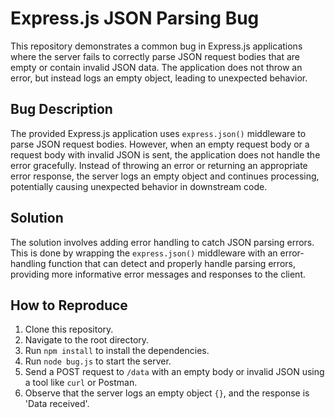 # Express.js JSON Parsing Bug

This repository demonstrates a common bug in Express.js applications where the server fails to correctly parse JSON request bodies that are empty or contain invalid JSON data.  The application does not throw an error, but instead logs an empty object, leading to unexpected behavior.

## Bug Description

The provided Express.js application uses `express.json()` middleware to parse JSON request bodies. However, when an empty request body or a request body with invalid JSON is sent, the application does not handle the error gracefully.  Instead of throwing an error or returning an appropriate error response, the server logs an empty object and continues processing, potentially causing unexpected behavior in downstream code.

## Solution

The solution involves adding error handling to catch JSON parsing errors.  This is done by wrapping the `express.json()` middleware with an error-handling function that can detect and properly handle parsing errors, providing more informative error messages and responses to the client.

## How to Reproduce

1. Clone this repository.
2. Navigate to the root directory.
3. Run `npm install` to install the dependencies.
4. Run `node bug.js` to start the server.
5. Send a POST request to `/data` with an empty body or invalid JSON using a tool like `curl` or Postman.
6. Observe that the server logs an empty object `{}`, and the response is 'Data received'.